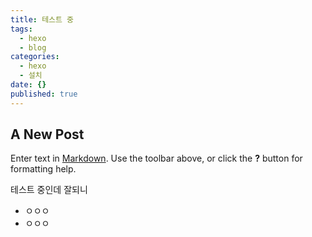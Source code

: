 ```yaml
---
title: 테스트 중
tags:
  - hexo
  - blog
categories:
  - hexo
  - 설치
date: {}
published: true
---
```


## A New Post

Enter text in [Markdown](http://daringfireball.net/projects/markdown/). Use the toolbar above, or click the **?** button for formatting help.

테스트 중인데 잘되니
- ㅇㅇㅇ
- ㅇㅇㅇ
